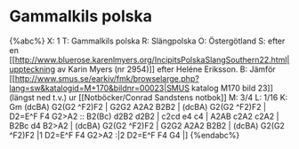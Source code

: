 # Gammalkils polska

{%abc%}
X: 1
T: Gammalkils polska
R: Slängpolska
O: Östergötland
S: efter en [[http://www.bluerose.karenlmyers.org/IncipitsPolskaSlangSouthern22.html|uppteckning av Karin Myers (nr 2954)]] efter Heléne Eriksson. 
B: Jämför [[http://www.smus.se/earkiv/fmk/browselarge.php?lang=sw&katalogid=M+170&bildnr=00023|SMUS katalog M170 bild 23]] (längst ned t.v.) ur [[Notböcker/Conrad Sandstens notbok]]
M: 3/4
L: 1/16
K: Gm
(dcBA) G2(G2 ^F2)F2 | G2G2 A2A2 B2B2 | (dcBA) G2(G2 ^F2)F2 | D2=E^F F4 G2>A2 ::
B2(Bc) d2B2 d2B2 | c2cd e4 c4 | A2AB c2A2 c2A2 | B2Bc d4 B2>A2 | 
(dcBA) G2(G2 ^F2)F2 | G2G2 A2A2 B2B2 | (dcBA) G2(G2 ^F2)F2 |1 D2=E^F F4 G2>A2 :|2 D2=E^F F4 G4 |]
{%endabc%}

